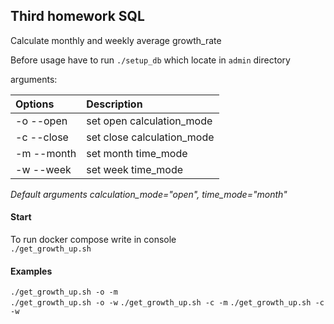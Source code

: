 ## Third homework SQL
Calculate monthly and weekly average growth_rate

Before usage have to run `./setup_db` which locate in `admin` directory 


arguments:  

Options   | Description
:-------- | :-------
-o --open | set open calculation_mode
-c --close| set close calculation_mode
-m --month| set month time_mode
-w --week | set week time_mode

*Default arguments calculation_mode="open", time_mode="month"*

#### Start
To run docker compose write in console  
`./get_growth_up.sh`

#### Examples
`./get_growth_up.sh -o -m`  
`./get_growth_up.sh -o -w`
`./get_growth_up.sh -c -m`
`./get_growth_up.sh -c -w`



